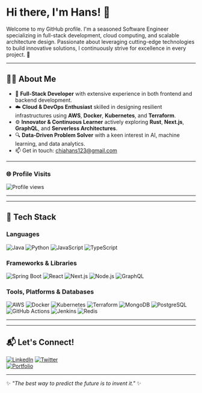 # Hi there, I'm Hans! 👋

Welcome to my GitHub profile. I'm a seasoned Software Engineer specializing in full-stack development, cloud computing, and scalable architecture design. Passionate about leveraging cutting-edge technologies to build innovative solutions, I continuously strive for excellence in every project. 🚀

---

## 🧑‍💻 About Me

- 🌟 **Full-Stack Developer** with extensive experience in both frontend and backend development.
- ☁️ **Cloud & DevOps Enthusiast** skilled in designing resilient infrastructures using **AWS**, **Docker**, **Kubernetes**, and **Terraform**.
- ⚙️ **Innovator & Continuous Learner** actively exploring **Rust**, **Next.js**, **GraphQL**, and **Serverless Architectures**.
- 🔍 **Data-Driven Problem Solver** with a keen interest in AI, machine learning, and data analytics.
- 📫 Get in touch: [chiahans123@gmail.com](mailto:chiahans123@gmail.com)

---

### 🌐 Profile Visits
![Profile views](https://komarev.com/ghpvc/?username=elwizzy12&style=flat-square&color=blue)

---
<!--
## 📊 GitHub Stats

<div align="center">
  <img src="https://github-readme-stats.vercel.app/api?username=elwizzy12&show_icons=true&theme=radical&count_private=true" alt="Hans's GitHub Stats" width="48%" />
  <img src="https://github-readme-streak-stats.herokuapp.com/?user=elwizzy12&theme=radical" alt="Hans's GitHub Streak Stats" width="48%" /> 
</div> -->

---

## 🚀 Tech Stack

### **Languages**
![Java](https://img.shields.io/badge/Java-ED8B00?style=for-the-badge&logo=java&logoColor=white)
![Python](https://img.shields.io/badge/Python-3776AB?style=for-the-badge&logo=python&logoColor=white)
![JavaScript](https://img.shields.io/badge/JavaScript-323330?style=for-the-badge&logo=javascript&logoColor=F7DF1E)
![TypeScript](https://img.shields.io/badge/TypeScript-3178C6?style=for-the-badge&logo=typescript&logoColor=white)

### **Frameworks & Libraries**
![Spring Boot](https://img.shields.io/badge/Spring_Boot-6DB33F?style=for-the-badge&logo=spring&logoColor=white)
![React](https://img.shields.io/badge/React-20232A?style=for-the-badge&logo=react&logoColor=61DAFB)
![Next.js](https://img.shields.io/badge/Next.js-000000?style=for-the-badge&logo=next.js&logoColor=white)
![Node.js](https://img.shields.io/badge/Node.js-339933?style=for-the-badge&logo=nodedotjs&logoColor=white)
![GraphQL](https://img.shields.io/badge/GraphQL-E10098?style=for-the-badge&logo=graphql&logoColor=white)

### **Tools, Platforms & Databases**
![AWS](https://img.shields.io/badge/AWS-232F3E?style=for-the-badge&logo=amazon-aws&logoColor=white)
![Docker](https://img.shields.io/badge/Docker-2496ED?style=for-the-badge&logo=docker&logoColor=white)
![Kubernetes](https://img.shields.io/badge/Kubernetes-326CE5?style=for-the-badge&logo=kubernetes&logoColor=white)
![Terraform](https://img.shields.io/badge/Terraform-623CE4?style=for-the-badge&logo=terraform&logoColor=white)
![MongoDB](https://img.shields.io/badge/MongoDB-4EA94B?style=for-the-badge&logo=mongodb&logoColor=white)
![PostgreSQL](https://img.shields.io/badge/PostgreSQL-336791?style=for-the-badge&logo=postgresql&logoColor=white)
![GitHub Actions](https://img.shields.io/badge/GitHub_Actions-2088FF?style=for-the-badge&logo=github-actions&logoColor=white)
![Jenkins](https://img.shields.io/badge/Jenkins-D24939?style=for-the-badge&logo=jenkins&logoColor=white)
![Redis](https://img.shields.io/badge/Redis-DC382D?style=for-the-badge&logo=redis&logoColor=white)

---
<!--
## 📈 Activity Graph

<div align="center">
  <img src="https://github-readme-activity-graph.vercel.app/graph?username=elwizzy12&bg_color=1a1b27&color=ffffff&line=38f2ff&point=ffffff&area=true&hide_border=true" alt="Hans's GitHub Activity Graph" />
</div>

---

## 🏆 Achievements

- **Pull Requests Merged**: ![Pull Requests](https://img.shields.io/github/issues-pr-closed/elwizzy12?label=Pull%20Requests%20Merged)
- **Total Contributions**: ![Contributions](https://img.shields.io/github/contributors/elwizzy12?label=Total%20Contributors)
- **Repositories Created**: ![Repositories](https://img.shields.io/github/repo-count/elwizzy12?label=Repositories%20Created)

---

## 🌟 Top Languages

<div align="center">
  <img src="https://github-readme-stats.vercel.app/api/top-langs/?username=elwizzy12&layout=compact&theme=radical" alt="Top Languages" />
</div>

---

## 🔥 Featured Projects

- **[Project Alpha](https://github.com/elwizzy12/project-alpha)**  
  A cutting-edge microservices solution built with Spring Boot and Docker, showcasing scalable architecture and efficient cloud deployment.
- **[Project Beta](https://github.com/elwizzy12/project-beta)**  
  A robust cloud application utilizing React, Node.js, and AWS Lambda to deliver high-performance, serverless solutions.
- **[Project Gamma](https://github.com/elwizzy12/project-gamma)**  
  An innovative AI-driven project leveraging Python and TensorFlow to provide intelligent data analytics and automation.
-->
---

## 📬 Let's Connect!

[![LinkedIn](https://img.shields.io/badge/LinkedIn-0A66C2?style=for-the-badge&logo=linkedin&logoColor=white)](https://www.linkedin.com/in/chia-hans-48681521a/) 
[![Twitter](https://img.shields.io/badge/Twitter-1DA1F2?style=for-the-badge&logo=twitter&logoColor=white)](https://twitter.com/Delaney937932)  
[![Portfolio](https://img.shields.io/badge/Portfolio-FF5722?style=for-the-badge&logo=web&logoColor=white)](https://elwizzy12.dev)

---

✨ _"The best way to predict the future is to invent it."_ ✨
